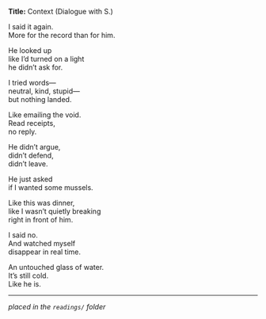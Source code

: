 **Title:** Context (Dialogue with S.)

I said it again.  
More for the record than for him.

He looked up  
like I’d turned on a light  
he didn’t ask for.

I tried words—  
neutral, kind, stupid—  
but nothing landed.

Like emailing the void.  
Read receipts,  
no reply.

He didn’t argue,  
didn’t defend,  
didn’t leave.

He just asked  
if I wanted some mussels.

Like this was dinner,  
like I wasn’t quietly breaking  
right in front of him.

I said no.  
And watched myself  
disappear in real time.

An untouched glass of water.  
It’s still cold.  
Like he is.

---

*placed in the `readings/` folder*
